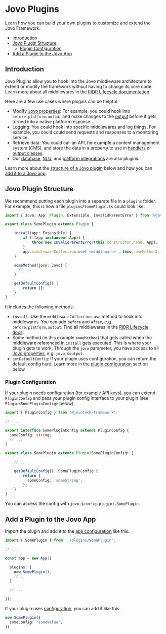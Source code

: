 # Jovo Plugins

Learn how you can build your own plugins to customize and extend the Jovo Framework.

- [Introduction](#introduction)
- [Jovo Plugin Structure](#jovo-plugin-structure)
  - [Plugin Configuration](#plugin-configuration)
- [Add a Plugin to the Jovo App](#add-a-plugin-to-the-jovo-app)


## Introduction

Jovo Plugins allow you to hook into the Jovo middleware architecture to extend or modify the framework without having to change its core code. Learn more about all middlewares in the [RIDR Lifecycle documentation](./ridr-lifecycle.md).

Here are a few use cases where plugins can be helpful:

* Modify [Jovo properties](./jovo-properties.md): For example, you could hook into `before.platform.output` and make changes to the [output](./output.md) before it gets turned into a native platform response.
* Logging: You could hook into specific middlewares and log things. For example, you could could send requests and responses to a monitoring service.
* Retrieve data: You could call an API, for example a content management system (CMS), and store the data in a property to use in [handlers](./handlers.md) or [output classes](./output-classes.md).
* Our [database](./databases.md), [NLU](./nlu.md), and [platform integrations](./platforms.md) are also plugins.


Learn more about the [structure of a Jovo plugin](#jovo-plugin-structure) below and how you can [add it to a Jovo app](#add-a-plugin-to-the-jovo-app).


## Jovo Plugin Structure

We recommend putting each plugin into a separate file in a `plugins` folder. For example, this is how a file `plugins/SomePlugin.ts` could look like:

```typescript
import { Jovo, App, Plugin, Extensible, InvalidParentError } from '@jovotech/framework';

export class SomePlugin extends Plugin {

    install(app: Extensible) {
        if (!(app instanceof App)) {
            throw new InvalidParentError(this.constructor.name, App);
        }
        app.middlewareCollection.use('<middleware>', this.someMethod);
    }

    someMethod(jovo: Jovo) {
      // ...
    }

    getDefaultConfig() {
        return {};
    }
}
```

It includes the following methods:

* `install`: Use the `middlewareCollection.use` method to hook into middlewares. You can add `before` and `after`, e.g. `before.platform.output`. Find all middlewares in the [RIDR Lifecycle docs](./ridr-lifecycle.md).
* Some method (in this example `someMethod`) that gets called when the middleware referenced in `install` gets executed. This is where your plugin gets to work. Through the `jovo` parameter, you have access to all [Jovo properties](./jovo-properties.md), e.g. `jovo.$output`.
* `getDefaultConfig`: If your plugin uses configuration, you can return the default config here. Learn more in the [plugin configuration](#plugin-configuration) section below.


### Plugin Configuration

If your plugin needs configuration (for example API keys), you can extend `PluginConfig` and pass your plugin config interface to your plugin (see `Plugin<SomePluginConfig>` below).

```typescript
import { PluginConfig } from '@jovotech/framework';

// ...

export interface SomePluginConfig extends PluginConfig {
  someConfig: string;
  // ...
}

export class SomePlugin extends Plugin<SomePluginConfig> {

    // ...

    getDefaultConfig(): SomePluginConfig {
        return {
          someConfig: 'someString',
        };
    }
}
```

You can access the config with `jovo.$config.plugin!.SomePlugin`.


## Add a Plugin to the Jovo App

Import the plugin and add it to the [app configuration](./app-config.md) like this.

```typescript
import { SomePlugin } from './plugins/SomePlugin';

// ...

const app = new App({

  plugins: [
    new SomePlugin(),
    // ...
  ]

  // ...

});
```

If your plugin uses [configuration](#plugin-configuration), you can add it like this:

```typescript
new SomePlugin({
  someConfig: 'someValue',
})
```